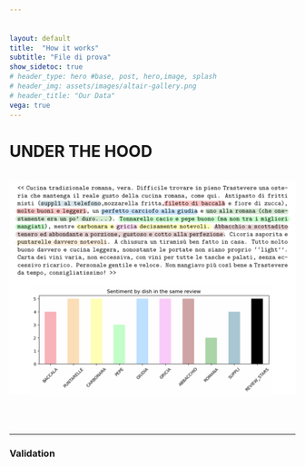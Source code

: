```yaml
---


layout: default
title:  "How it works"
subtitle: "File di prova"
show_sidetoc: true
# header_type: hero #base, post, hero,image, splash
# header_img: assets/images/altair-gallery.png
# header_title: "Our Data"
vega: true
---
```



# **UNDER THE HOOD**

<br>
<center>
<img  width="600px" style="margin: 0px 35px 0px 0px;" src="assets/images/Under_The_Hood_02.png">
</center>

<br>

<br>


<br>

<hr>

### Validation